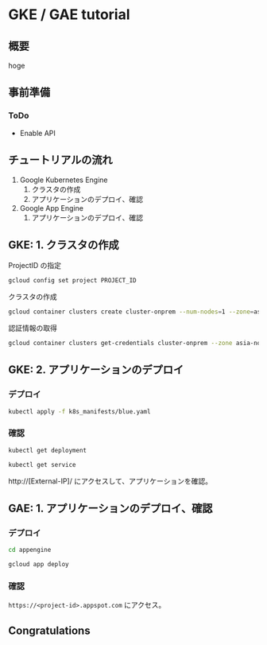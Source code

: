 # GKE / GAE tutorial

## 概要
hoge

## 事前準備
### ToDo
* Enable API

## チュートリアルの流れ
1. Google Kubernetes Engine
    1. クラスタの作成
    2. アプリケーションのデプロイ、確認
2. Google App Engine
    1. アプリケーションのデプロイ、確認

## GKE: 1. クラスタの作成
ProjectID の指定
```bash
gcloud config set project PROJECT_ID
```

クラスタの作成  
```bash
gcloud container clusters create cluster-onprem --num-nodes=1 --zone=asia-northeast1-c
```

認証情報の取得
```bash
gcloud container clusters get-credentials cluster-onprem --zone asia-northeast1-c
```

## GKE: 2. アプリケーションのデプロイ
### デプロイ
```bash
kubectl apply -f k8s_manifests/blue.yaml
```

### 確認
```bash
kubectl get deployment
```

```bash
kubectl get service
```
http://[External-IP]/ にアクセスして、アプリケーションを確認。  

## GAE: 1. アプリケーションのデプロイ、確認
### デプロイ
```bash
cd appengine
```

```bash
gcloud app deploy
```

### 確認
`https://<project-id>.appspot.com` にアクセス。


## Congratulations

<walkthrough-conclusion-trophy></walkthrough-conclusion-trophy>